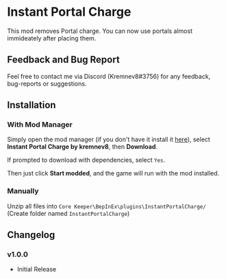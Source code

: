 # Instant Portal Charge

This mod removes Portal charge. You can now use portals almost immideately after placing them.<br/>

## Feedback and Bug Report
Feel free to contact me via Discord (Kremnev8#3756) for any feedback, bug-reports or suggestions.

## Installation
### With Mod Manager

Simply open the mod manager (if you don't have it install it [here](https://core-keeper.thunderstore.io/package/ebkr/r2modman/)), select **Instant Portal Charge by kremnev8**, then **Download**.

If prompted to download with dependencies, select `Yes`.

Then just click **Start modded**, and the game will run with the mod installed.

### Manually

Unzip all files into `Core Keeper\BepInEx\plugins\InstantPortalCharge/` (Create folder named `InstantPortalCharge`)<br/>

## Changelog
### v1.0.0
- Initial Release